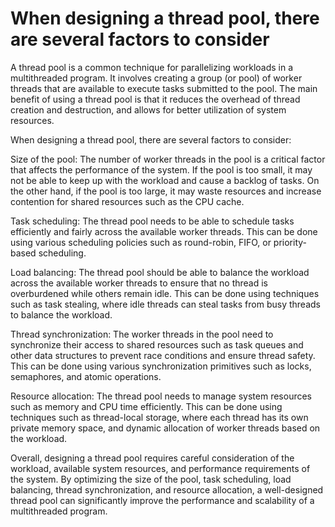 # When designing a thread pool, there are several factors to consider

A thread pool is a common technique for parallelizing workloads in a multithreaded program. It involves creating a group (or pool) of worker threads that are available to execute tasks submitted to the pool. The main benefit of using a thread pool is that it reduces the overhead of thread creation and destruction, and allows for better utilization of system resources.

When designing a thread pool, there are several factors to consider:

Size of the pool: The number of worker threads in the pool is a critical factor that affects the performance of the system. If the pool is too small, it may not be able to keep up with the workload and cause a backlog of tasks. On the other hand, if the pool is too large, it may waste resources and increase contention for shared resources such as the CPU cache.

Task scheduling: The thread pool needs to be able to schedule tasks efficiently and fairly across the available worker threads. This can be done using various scheduling policies such as round-robin, FIFO, or priority-based scheduling.

Load balancing: The thread pool should be able to balance the workload across the available worker threads to ensure that no thread is overburdened while others remain idle. This can be done using techniques such as task stealing, where idle threads can steal tasks from busy threads to balance the workload.

Thread synchronization: The worker threads in the pool need to synchronize their access to shared resources such as task queues and other data structures to prevent race conditions and ensure thread safety. This can be done using various synchronization primitives such as locks, semaphores, and atomic operations.

Resource allocation: The thread pool needs to manage system resources such as memory and CPU time efficiently. This can be done using techniques such as thread-local storage, where each thread has its own private memory space, and dynamic allocation of worker threads based on the workload.

Overall, designing a thread pool requires careful consideration of the workload, available system resources, and performance requirements of the system. By optimizing the size of the pool, task scheduling, load balancing, thread synchronization, and resource allocation, a well-designed thread pool can significantly improve the performance and scalability of a multithreaded program.